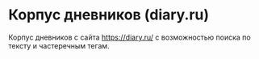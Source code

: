 # Корпус дневников (diary.ru)
Корпус дневников с сайта https://diary.ru/ с возможностью поиска по тексту и частеречным тегам.
